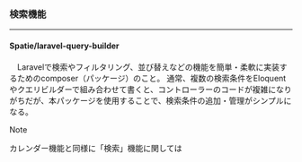 ### 検索機能

------



#### Spatie/laravel-query-builder

　Laravelで検索やフィルタリング、並び替えなどの機能を簡単・柔軟に実装するためのcomposer（パッケージ）のこと。
通常、複数の検索条件をEloquentやクエリビルダーで組み合わせて書くと、コントローラーのコードが複雑になりがちだが、本パッケージを使用することで、検索条件の追加・管理がシンプルになる。



> [!NOTE]
>
> カレンダー機能と同様に「検索」機能に関しては

